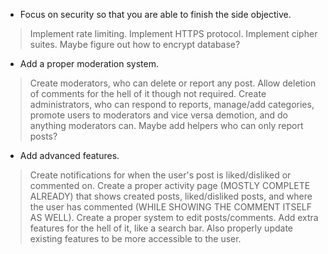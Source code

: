 - Focus on security so that you are able to finish the side objective.
> Implement rate limiting.
> Implement HTTPS protocol.
> Implement cipher suites.
> Maybe figure out how to encrypt database?

- Add a proper moderation system.
> Create moderators, who can delete or report any post. Allow deletion of comments for the hell of it though not required.
> Create administrators, who can respond to reports, manage/add categories, promote users to moderators and vice versa demotion, and do anything moderators can.
> Maybe add helpers who can only report posts?

- Add advanced features.
> Create notifications for when the user's post is liked/disliked or commented on.
> Create a proper activity page (MOSTLY COMPLETE ALREADY) that shows created posts, liked/disliked posts, and where the user has commented (WHILE SHOWING THE COMMENT ITSELF AS WELL).
> Create a proper system to edit posts/comments.
> Add extra features for the hell of it, like a search bar. Also properly update existing features to be more accessible to the user.
